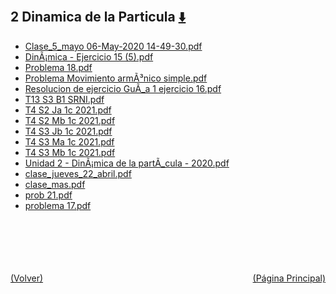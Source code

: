 
<html>
<body>
<h2>2 Dinamica de la Particula <a href="https://downgit.github.io/#/home?url=https://github.com/Apuntes-FIUBA/Apuntes-Electronica/tree/main/82 - Física/8201 - Fisica I/Clase en Linea/2 Dinamica de la Particula" style="font-size:20px">  ⬇️ </a></h2>
<ul>
    <li><a href="Clase_5_mayo 06-May-2020 14-49-30.pdf">Clase_5_mayo 06-May-2020 14-49-30.pdf</a></li>
    <li><a href="DinÃ¡mica - Ejercicio 15 (5).pdf">DinÃ¡mica - Ejercicio 15 (5).pdf</a></li>
    <li><a href="Problema 18.pdf">Problema 18.pdf</a></li>
    <li><a href="Problema Movimiento armÃ³nico simple.pdf">Problema Movimiento armÃ³nico simple.pdf</a></li>
    <li><a href="Resolucion de ejercicio GuÃ_a 1 ejercicio 16.pdf">Resolucion de ejercicio GuÃ_a 1 ejercicio 16.pdf</a></li>
    <li><a href="T13 S3 B1 SRNI.pdf">T13 S3 B1 SRNI.pdf</a></li>
    <li><a href="T4 S2 Ja 1c 2021.pdf">T4 S2 Ja 1c 2021.pdf</a></li>
    <li><a href="T4 S2 Mb 1c 2021.pdf">T4 S2 Mb 1c 2021.pdf</a></li>
    <li><a href="T4 S3 Jb 1c 2021.pdf">T4 S3 Jb 1c 2021.pdf</a></li>
    <li><a href="T4 S3 Ma 1c 2021.pdf">T4 S3 Ma 1c 2021.pdf</a></li>
    <li><a href="T4 S3 Mb 1c 2021.pdf">T4 S3 Mb 1c 2021.pdf</a></li>
    <li><a href="Unidad 2 - DinÃ¡mica de la partÃ_cula - 2020.pdf">Unidad 2 - DinÃ¡mica de la partÃ_cula - 2020.pdf</a></li>
    <li><a href="clase_jueves_22_abril.pdf">clase_jueves_22_abril.pdf</a></li>
    <li><a href="clase_mas.pdf">clase_mas.pdf</a></li>
    <li><a href="prob 21.pdf">prob 21.pdf</a></li>
    <li><a href="problema 17.pdf">problema 17.pdf</a></li>
</ul>
</body>
</html>

















<br><br><br><br><br><a href="../" style="float: left">(Volver)</a> <a href="https://apuntes-fiuba.github.io/Apuntes-Electronica" style="float: right">(Página Principal)</a>
